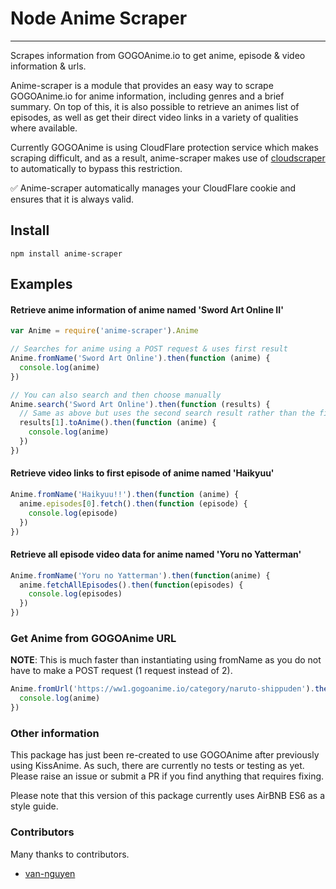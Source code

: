 Node Anime Scraper
===================

***

Scrapes information from GOGOAnime.io to get anime, episode &amp; video information &amp; urls.

Anime-scraper is a module that provides an easy way to scrape GOGOAnime.io for anime information, including genres and a brief summary.
On top of this, it is also possible to retrieve an animes list of episodes, as well as get their direct video links in a variety of qualities where available.

Currently GOGOAnime is using CloudFlare protection service which makes scraping difficult,
and as a result, anime-scraper makes use of [cloudscraper](https://github.com/codemanki/cloudscraper) to automatically
to bypass this restriction.

:white_check_mark: Anime-scraper automatically manages your CloudFlare cookie and ensures that it is always valid.

## Install
```
npm install anime-scraper
```

## Examples

#### Retrieve anime information of anime named 'Sword Art Online II'
```js
var Anime = require('anime-scraper').Anime

// Searches for anime using a POST request & uses first result
Anime.fromName('Sword Art Online').then(function (anime) {
  console.log(anime)
})

// You can also search and then choose manually
Anime.search('Sword Art Online').then(function (results) {
  // Same as above but uses the second search result rather than the first.
  results[1].toAnime().then(function (anime) {
    console.log(anime)
  })
})
```

#### Retrieve video links to first episode of anime named 'Haikyuu'
```js
Anime.fromName('Haikyuu!!').then(function (anime) {
  anime.episodes[0].fetch().then(function (episode) {
    console.log(episode)
  })
})
```

#### Retrieve all episode video data for anime named 'Yoru no Yatterman'
```js
Anime.fromName('Yoru no Yatterman').then(function(anime) {
  anime.fetchAllEpisodes().then(function(episodes) {
    console.log(episodes)
  })
})
```

### Get Anime from GOGOAnime URL
**NOTE**: This is much faster than instantiating using fromName as you do not have to make a POST request (1 request instead of 2).
```js
Anime.fromUrl('https://ww1.gogoanime.io/category/naruto-shippuden').then(function(anime) {
  console.log(anime)
})
```

### Other information
This package has just been re-created to use GOGOAnime after previously using KissAnime.
As such, there are currently no tests or testing as yet. Please raise an issue or submit a PR if you find anything that requires fixing.

Please note that this version of this package currently uses AirBNB ES6 as a style guide.

### Contributors

Many thanks to contributors.

- [van-nguyen](https://github.com/van-nguyen)
